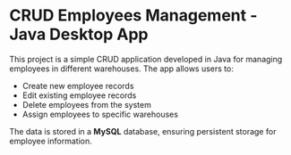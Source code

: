 # CRUD Employees Management - Java Desktop App

This project is a simple CRUD application developed in Java for managing employees in different warehouses. The app allows users to:

- Create new employee records
- Edit existing employee records
- Delete employees from the system
- Assign employees to specific warehouses

The data is stored in a **MySQL** database, ensuring persistent storage for employee information.
